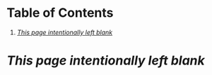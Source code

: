 
# Table of Contents

1.  [*This page intentionally left blank*](#orgc13f665)



<a id="orgc13f665"></a>

# *This page intentionally left blank*

